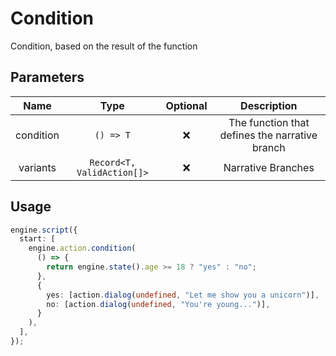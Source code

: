 # Condition

Condition, based on the result of the function

## Parameters

|   Name    |            Type            | Optional |                  Description                   |
| :-------: | :------------------------: | :------: | :--------------------------------------------: |
| condition |         `() => T`          |    ❌    | The function that defines the narrative branch |
| variants  | `Record<T, ValidAction[]>` |    ❌    |               Narrative Branches               |

## Usage

```ts
engine.script({
  start: [
    engine.action.condition(
      () => {
        return engine.state().age >= 18 ? "yes" : "no";
      },
      {
        yes: [action.dialog(undefined, "Let me show you a unicorn")],
        no: [action.dialog(undefined, "You're young...")],
      }
    ),
  ],
});
```
